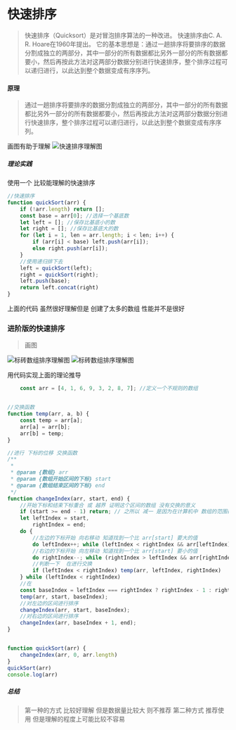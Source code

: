 # 快速排序
>快速排序（Quicksort）是对冒泡排序算法的一种改进。
快速排序由C. A. R. Hoare在1960年提出。
它的基本思想是：通过一趟排序将要排序的数据分割成独立的两部分，其中一部分的所有数据都比另外一部分的所有数据都要小，然后再按此方法对这两部分数据分别进行快速排序，整个排序过程可以递归进行，以此达到整个数据变成有序序列。

#### 原理
>通过一趟排序将要排序的数据分割成独立的两部分，其中一部分的所有数据都比另外一部分的所有数据都要小，然后再按此方法对这两部分数据分别进行快速排序，整个排序过程可以递归进行，以此达到整个数据变成有序序列。

画图有助于理解
![快速排序理解图](http://admin.songhua.icu/imgs/img-1621088218176.png)
##### 理论实践
使用一个 比较能理解的快速排序
```js
//快速排序
function quickSort(arr) {
    if (!arr.length) return [];
    const base = arr[0]; //选择一个基底数
    let left = []; //保存比基底小的数
    let right = []; //保存比基底大的数
    for (let i = 1, len = arr.length; i < len; i++) {
        if (arr[i] < base) left.push(arr[i]);
        else right.push(arr[i]);
    }
    //使用递归排下去
    left = quickSort(left);
    right = quickSort(right);
    left.push(base);
    return left.concat(right)
}
```
上面的代码 虽然很好理解但是 创建了太多的数组 性能并不是很好


### 进阶版的快速排序
> 画图

![标砖数组排序理解图](http://admin.songhua.icu/imgs/img-1621140023445.png)
![标砖数组排序理解图](http://admin.songhua.icu/imgs/img-1621140099219.png)

用代码实现上面的理论推导
```js
    const arr = [4, 1, 6, 9, 3, 2, 8, 7]; //定义一个不规则的数组


//交换函数
function temp(arr, a, b) {
    const temp = arr[a];
    arr[a] = arr[b];
    arr[b] = temp;
}

//进行 下标的位移 交换函数
/**
 * 
 * @param {数组} arr 
 * @param {数组开始区间的下标} start 
 * @param {数组结束区间的下标} end 
 */
function changeIndex(arr, start, end) {
    //开始下标和结束下标重合 或 越界 证明这个区间的数组 没有交换的意义
    if (start >= end - 1) return; // 之所以 减一 是因为在计算机中 数组的范围都是按照  左闭右开的区间
    let leftIndex = start,
        rightIndex = end;
    do {
        //左边的下标开始 向右移动 知道找到一个比 arr[start] 要大的值
        do leftIndex++; while (leftIndex < rightIndex && arr[leftIndex] < arr[start]);
        //右边的下标开始 向左移动 知道找到一个比 arr[start] 要小的值
        do rightIndex--; while (rightIndex > leftIndex && arr[rightIndex] > arr[start]);
        //判断一下  在进行交换
        if (leftIndex < rightIndex) temp(arr, leftIndex, rightIndex)
    } while (leftIndex < rightIndex)
    //在
    const baseIndex = leftIndex === rightIndex ? rightIndex - 1 : rightIndex;
    temp(arr, start, baseIndex);
    //对左边的区间进行排序
    changeIndex(arr, start, baseIndex);
    //对右边的区间进行排序
    changeIndex(arr, baseIndex + 1, end);
}


function quickSort(arr) {
    changeIndex(arr, 0, arr.length)
}
quickSort(arr)
console.log(arr)
```

##### 总结
>第一种的方式 比较好理解 但是数据量比较大 则不推荐
第二种方式 推荐使用 但是理解的程度上可能比较不容易